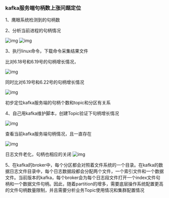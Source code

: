 ### kafka服务端句柄数上涨问题定位

1、鹰眼系统检测到的句柄数

 

2、分析当前进程的句柄情况

![img](http://image.huawei.com/tiny-lts/v1/images/1a97cbba62a557c8ebdd1e9b6b39e627_1604x113.png@900-0-90-f.png)
![img](http://image.huawei.com/tiny-lts/v1/images/80a5e82db80abbcb838d6d398af85954_307x53.png@900-0-90-f.png)

3、执行linux命令，下载命令采集结果文件

比对6.18号和6.19号的句柄增长情况，

![img](http://image.huawei.com/tiny-lts/v1/images/d35652bc06b8de0cef4f707b024143b9_1875x699.png@900-0-90-f.png)

同时比对6.19号和6.22号的句柄增长情况

![img](http://image.huawei.com/tiny-lts/v1/images/6325474370293bea65625aac3beb465a_1827x832.png@900-0-90-f.png)

初步定位kafka服务端的句柄个数和topic和分区有关系

4、自己用kafka维护脚本，创建Topic验证下句柄增长情况

![img](http://image.huawei.com/tiny-lts/v1/images/03f81e2d6a8f56e7afba5854d4371372_726x280.png@900-0-90-f.png)

查看当前kafka服务端句柄情况，且一直存在

![img](http://image.huawei.com/tiny-lts/v1/images/46b5542361dd6d29ffafdef3f5653302_961x359.png@900-0-90-f.png)

日志文件老化，句柄也相应的关闭
![img](http://image.huawei.com/tiny-lts/v1/images/a5f8a57adbad388f43864757ce402029_1903x415.png@900-0-90-f.png)

5、在kafka的broker中，每个分区都会对照着文件系统的一个目录。在kafka的数据日志文件目录中，每个日志数据段都会分配两个文件，一个索引文件和一个数据文件。当前版本的kafka，每个broker会为每个日志段文件打开一个index文件句柄和一个数据文件句柄。因此，随着partition的增多，需要底层操作系统配置更高的文件句柄数量限制，并且需要分析业务Topic使用情况和集群配置情况
